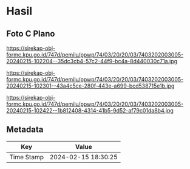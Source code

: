 # Hasil

## Foto C Plano

https://sirekap-obj-formc.kpu.go.id/747d/pemilu/ppwp/74/03/20/20/03/7403202003005-20240215-102204--35dc3cb4-57c2-44f9-bc4a-8d440030c71a.jpg

https://sirekap-obj-formc.kpu.go.id/747d/pemilu/ppwp/74/03/20/20/03/7403202003005-20240215-102301--43a4c5ce-280f-443e-a699-bcd538715e1b.jpg

https://sirekap-obj-formc.kpu.go.id/747d/pemilu/ppwp/74/03/20/20/03/7403202003005-20240215-102422--1b812408-4314-41b5-9d52-af79c01da8b4.jpg


## Metadata

| Key        | Value               |
| ---------- | ------------------- |
| Time Stamp | 2024-02-15 18:30:25 |



